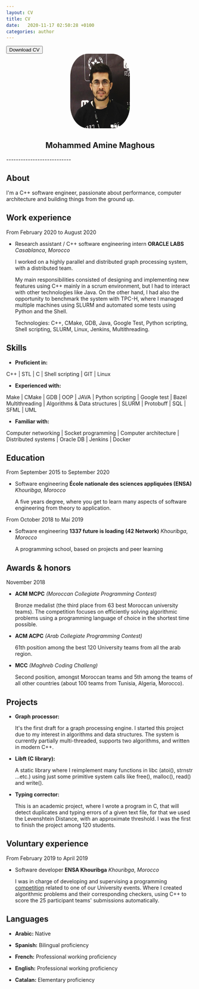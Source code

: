 ```yaml
---
layout: CV
title: CV
date:   2020-11-17 02:50:28 +0100
categories: author
---
```


<!-- Add icon library -->
<link rel="stylesheet" href="https://cdnjs.cloudflare.com/ajax/libs/font-awesome/4.7.0/css/font-awesome.min.css">

<!-- Auto width -->
<a href="https://drive.google.com/u/0/uc?id=13BETFXrxDb0iXKIH_BX62XiHZlR9W2iK&export=download" download="CV_MAGHOUS">
    <button class="btn"><i class="fa fa-download"></i> Download CV </button>
</a>

<center><img src="../images/profile.png" width="160" height="200" style="border-radius: 30%;"  alt="Avatar"></center>

<center> <h2>Mohammed Amine Maghous</h2> </center>
---------------------------

## About
I'm a C++ software engineer, passionate about performance, computer architecture and building things from the ground up.

## Work experience

From February 2020 to August 2020
* Research assistant / C++ software engineering intern **ORACLE LABS** *Casablanca*, *Morocco*

    I worked on a highly parallel and distributed graph processing system, with a
    distributed team.
    
    My main responsibilities consisted of designing and implementing new features
    using C++ mainly in a scrum environment, but I had to interact with other
    technologies like Java. On the other hand, I had also the opportunity to
    benchmark the system with TPC-H, where I managed multiple machines using
    SLURM and automated some tests using Python and the Shell.

    Technologies: C++, CMake, GDB, Java, Google Test, Python scripting, Shell
    scripting, SLURM, Linux, Jenkins, Multithreading.

## Skills
- **Proficient in:** 

C++ | STL | C | Shell scripting | GIT | Linux

- **Experienced with:**

Make | CMake | GDB | OOP | JAVA | Python scripting | Google test | Bazel
Multithreading | Algorithms & Data structures | SLURM | Protobuff | SQL | SFML | UML

- **Familiar with:**

Computer networking | Socket programming | Computer architecture | Distributed systems | Oracle DB | Jenkins | Docker

## Education

From September 2015 to September 2020
* Software engineering **École nationale des sciences appliquées (ENSA)** *Khouribga*, *Morocco*

    A five years degree, where you get to learn many aspects of software
    engineering from theory to application.

From October 2018 to Mai 2019
* Software engineering **1337 future is loading (42 Network)** *Khouribga*, *Morocco*

    A programming school, based on projects and peer learning

## Awards & honors

November 2018
* **ACM MCPC** *(Moroccan Collegiate Programming Contest)*

    Bronze medalist (the third place from 63 best Moroccan university
    teams).
    The competition focuses on efficiently solving algorithmic problems
    using a programming language of choice in the shortest time possible.

* **ACM ACPC** *(Arab Collegiate Programming Contest)*

    61th position among the best 120 University teams from all the arab region.

* **MCC** *(Maghreb Coding Challeng)*

    Second position, amongst Moroccan teams and 5th among the teams of all other countries (about 100 teams from Tunisia, Algeria, Morocco).

## Projects

* **Graph processor:**

    It's the first draft for a graph processing engine. I started this project due
    to my interest in algorithms and data structures.
    The system is currently partially multi-threaded, supports two algorithms,
    and written in modern C++.

* **Libft (C library):**

    A static library where I reimplement many functions in libc (atoi(), strnstr
    ...etc.) using just some primitive system calls like free(), malloc(), read() and
    write().

* **Typing corrector:**

    This is an academic project, where I wrote a program in C, that will detect
    duplicates and typing errors of a given text file, for that we used the
    Levenshtein Distance, with an approximate threshold.
    I was the first to finish the project among 120 students.

## Voluntary experience

From February 2019 to April 2019

* Software developer **ENSA Khouribga** *Khouribga*, *Morocco*

    I was in charge of developing and supervising a programming [competition](https://www.hackerrank.com/battlecode-01) related to one of our University events. Where
    I created algorithmic problems and their corresponding checkers, using
    C++ to score the 25 participant teams' submissions automatically.

## Languages

* **Arabic:**   Native

* **Spanish:**  Bilingual proficiency

* **French:**   Professional working proficiency

* **English:**  Professional working proficiency

* **Catalan:**  Elementary proficiency